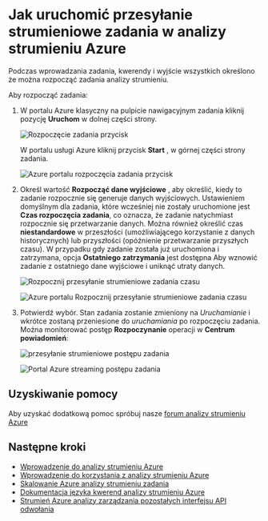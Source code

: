 <properties 
    pageTitle="Jak rozpocząć strumieniowego przesyłania zadań w analizy strumieniu | Microsoft Azure" 
    description="Jak uruchomić przesyłanie strumieniowe zadanie do analizy strumieniu Azure | Nauka segmentu ścieżki."
    keywords="przesyłanie strumieniowe zadania"
    documentationCenter=""
    services="stream-analytics"
    authors="jeffstokes72" 
    manager="jhubbard" 
    editor="cgronlun"/>

<tags 
    ms.service="stream-analytics" 
    ms.devlang="na" 
    ms.topic="article" 
    ms.tgt_pltfrm="na" 
    ms.workload="data-services" 
    ms.date="09/26/2016" 
    ms.author="jeffstok"/>

# <a name="how-to-run-a-streaming-job-in-azure-stream-analytics"></a>Jak uruchomić przesyłanie strumieniowe zadania w analizy strumieniu Azure

Podczas wprowadzania zadania, kwerendy i wyjście wszystkich określono że można rozpocząć zadania analizy strumieniu.

Aby rozpocząć zadania:

1.  W portalu Azure klasyczny na pulpicie nawigacyjnym zadania kliknij pozycję **Uruchom** w dolnej części strony.

    ![Rozpoczęcie zadania przycisk](./media/stream-analytics-run-a-job/1-stream-analytics-run-a-job.png)  

    W portalu usługi Azure kliknij przycisk **Start** , w górnej części strony zadania.

    ![Azure portalu rozpoczęcia zadania przycisk](./media/stream-analytics-run-a-job/4-stream-analytics-run-a-job.png)  

2.  Określ wartość **Rozpocząć dane wyjściowe** , aby określić, kiedy to zadanie rozpocznie się generuje danych wyjściowych. Ustawieniem domyślnym dla zadania, które wcześniej nie zostały uruchomione jest **Czas rozpoczęcia zadania**, co oznacza, że zadanie natychmiast rozpocznie się przetwarzanie danych. Można również określić czas **niestandardowe** w przeszłości (umożliwiającego korzystanie z danych historycznych) lub przyszłości (opóźnienie przetwarzanie przyszłych czasu). W przypadku gdy zadanie została już uruchomiona i zatrzymana, opcja **Ostatniego zatrzymania** jest dostępna Aby wznowić zadanie z ostatniego dane wyjściowe i uniknąć utraty danych.  

    ![Rozpocznij przesyłanie strumieniowe zadania czasu](./media/stream-analytics-run-a-job/2-stream-analytics-run-a-job.png)  

    ![Azure portalu Rozpocznij przesyłanie strumieniowe zadania czasu](./media/stream-analytics-run-a-job/5-stream-analytics-run-a-job.png)  

3.  Potwierdź wybór. Stan zadania zostanie zmieniony na *Uruchamianie* i wkrótce zostaną przeniesione do *uruchamiania* po rozpoczęciu zadania. Można monitorować postęp **Rozpoczynanie** operacji w **Centrum powiadomień**:

    ![przesyłanie strumieniowe postępu zadania](./media/stream-analytics-run-a-job/3-stream-analytics-run-a-job.png)  

    ![Portal Azure streaming postępu zadania](./media/stream-analytics-run-a-job/6-stream-analytics-run-a-job.png)  

## <a name="get-help"></a>Uzyskiwanie pomocy
Aby uzyskać dodatkową pomoc spróbuj nasze [forum analizy strumieniu Azure](https://social.msdn.microsoft.com/Forums/en-US/home?forum=AzureStreamAnalytics)

## <a name="next-steps"></a>Następne kroki

- [Wprowadzenie do analizy strumieniu Azure](stream-analytics-introduction.md)
- [Wprowadzenie do korzystania z analizy strumieniu Azure](stream-analytics-get-started.md)
- [Skalowanie Azure analizy strumieniu zadania](stream-analytics-scale-jobs.md)
- [Dokumentacja języka kwerend analizy strumieniu Azure](https://msdn.microsoft.com/library/azure/dn834998.aspx)
- [Strumień Azure analizy zarządzania pozostałych interfejsu API odwołania](https://msdn.microsoft.com/library/azure/dn835031.aspx)
